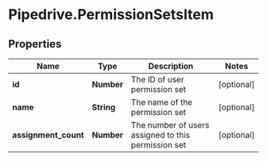 # Pipedrive.PermissionSetsItem

## Properties

Name | Type | Description | Notes
------------ | ------------- | ------------- | -------------
**id** | **Number** | The ID of user permission set | [optional] 
**name** | **String** | The name of the permission set | [optional] 
**assignment_count** | **Number** | The number of users assigned to this permission set | [optional] 


